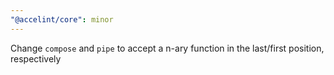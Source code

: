 ```yaml
---
"@accelint/core": minor
---
```


Change `compose` and `pipe` to accept a n-ary function in the last/first position, respectively
